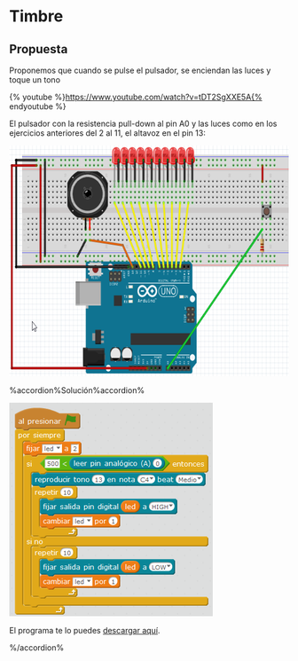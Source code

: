 
# Timbre

## Propuesta

Proponemos que cuando se pulse el pulsador, se enciendan las luces y toque un tono


{% youtube %}https://www.youtube.com/watch?v=tDT2SgXXE5A{% endyoutube %}

El pulsador con la resistencia pull-down al pin A0 y las luces como en los ejercicios anteriores del 2 al 11, el altavoz en el pin 13:

<img src="img/ctotimbre.png" width="655" height="416" />

%accordion%Solución%accordion%

<img src="img/timbre.png" width="367" height="385" />

El programa te lo puedes [descargar aquí](http://aularagon.catedu.es/materialesaularagon2013/arduino/M3/timbre.sb2).



%/accordion%


